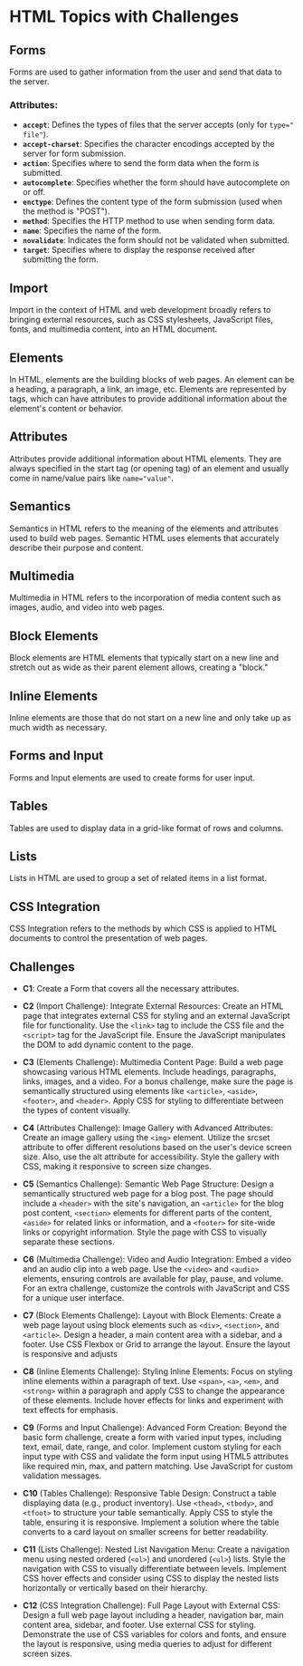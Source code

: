 # HTML Topics with Challenges

## Forms
Forms are used to gather information from the user and send that data to the server.

### Attributes:
- **`accept`**: Defines the types of files that the server accepts (only for `type=" file"`).
- **`accept-charset`**: Specifies the character encodings accepted by the server for form submission.
- **`action`**: Specifies where to send the form data when the form is submitted.
- **`autocomplete`**: Specifies whether the form should have autocomplete on or off.
- **`enctype`**: Defines the content type of the form submission (used when the method is "POST").
- **`method`**: Specifies the HTTP method to use when sending form data.
- **`name`**: Specifies the name of the form.
- **`novalidate`**: Indicates the form should not be validated when submitted.
- **`target`**: Specifies where to display the response received after submitting the form.

## Import
Import in the context of HTML and web development broadly refers to bringing external resources, such as CSS stylesheets, JavaScript files, fonts, and multimedia content, into an HTML document.

## Elements
In HTML, elements are the building blocks of web pages. An element can be a heading, a paragraph, a link, an image, etc. Elements are represented by tags, which can have attributes to provide additional information about the element's content or behavior.

## Attributes
Attributes provide additional information about HTML elements. They are always specified in the start tag (or opening tag) of an element and usually come in name/value pairs like `name="value"`.

## Semantics
Semantics in HTML refers to the meaning of the elements and attributes used to build web pages. Semantic HTML uses elements that accurately describe their purpose and content.

## Multimedia
Multimedia in HTML refers to the incorporation of media content such as images, audio, and video into web pages.

## Block Elements
Block elements are HTML elements that typically start on a new line and stretch out as wide as their parent element allows, creating a "block."

## Inline Elements
Inline elements are those that do not start on a new line and only take up as much width as necessary.

## Forms and Input
Forms and Input elements are used to create forms for user input.

## Tables
Tables are used to display data in a grid-like format of rows and columns.

## Lists
Lists in HTML are used to group a set of related items in a list format.

## CSS Integration
CSS Integration refers to the methods by which CSS is applied to HTML documents to control the presentation of web pages.

## Challenges

- **C1**: Create a Form that covers all the necessary attributes.

- **C2** (Import Challenge): Integrate External Resources: Create an HTML page that integrates external CSS for styling and an external JavaScript file for functionality. Use the `<link>` tag to include the CSS file and the `<script>` tag for the JavaScript file. Ensure the JavaScript manipulates the DOM to add dynamic content to the page.

- **C3** (Elements Challenge): Multimedia Content Page: Build a web page showcasing various HTML elements. Include headings, paragraphs, links, images, and a video. For a bonus challenge, make sure the page is semantically structured using elements like `<article>`, `<aside>`, `<footer>`, and `<header>`. Apply CSS for styling to differentiate between the types of content visually.

- **C4** (Attributes Challenge): Image Gallery with Advanced Attributes: Create an image gallery using the `<img>` element. Utilize the srcset attribute to offer different resolutions based on the user's device screen size. Also, use the alt attribute for accessibility. Style the gallery with CSS, making it responsive to screen size changes.

- **C5** (Semantics Challenge): Semantic Web Page Structure: Design a semantically structured web page for a blog post. The page should include a `<header>` with the site's navigation, an `<article>` for the blog post content, `<section>` elements for different parts of the content, `<aside>` for related links or information, and a `<footer>` for site-wide links or copyright information. Style the page with CSS to visually separate these sections.

- **C6** (Multimedia Challenge): Video and Audio Integration: Embed a video and an audio clip into a web page. Use the `<video>` and `<audio>` elements, ensuring controls are available for play, pause, and volume. For an extra challenge, customize the controls with JavaScript and CSS for a unique user interface.

- **C7** (Block Elements Challenge): Layout with Block Elements: Create a web page layout using block elements such as `<div>`, `<section>`, and `<article>`. Design a header, a main content area with a sidebar, and a footer. Use CSS Flexbox or Grid to arrange the layout. Ensure the layout is responsive and adjusts

- **C8** (Inline Elements Challenge): Styling Inline Elements: Focus on styling inline elements within a paragraph of text. Use `<span>`, `<a>`, `<em>`, and `<strong>` within a paragraph and apply CSS to change the appearance of these elements. Include hover effects for links and experiment with text effects for emphasis.

- **C9** (Forms and Input Challenge): Advanced Form Creation: Beyond the basic form challenge, create a form with varied input types, including text, email, date, range, and color. Implement custom styling for each input type with CSS and validate the form input using HTML5 attributes like required min, max, and pattern matching. Use JavaScript for custom validation messages.

- **C10** (Tables Challenge): Responsive Table Design: Construct a table displaying data (e.g., product inventory). Use `<thead>`, `<tbody>`, and `<tfoot>` to structure your table semantically. Apply CSS to style the table, ensuring it is responsive. Implement a solution where the table converts to a card layout on smaller screens for better readability.

- **C11** (Lists Challenge): Nested List Navigation Menu: Create a navigation menu using nested ordered (`<ol>`) and unordered (`<ul>`) lists. Style the navigation with CSS to visually differentiate between levels. Implement CSS hover effects and consider using CSS to display the nested lists horizontally or vertically based on their hierarchy.

- **C12** (CSS Integration Challenge): Full Page Layout with External CSS: Design a full web page layout including a header, navigation bar, main content area, sidebar, and footer. Use external CSS for styling. Demonstrate the use of CSS variables for colors and fonts, and ensure the layout is responsive, using media queries to adjust for different screen sizes.

